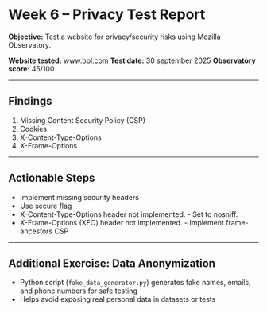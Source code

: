 # Week 6 – Privacy Test Report

**Objective:** Test a website for privacy/security risks using Mozilla Observatory.

**Website tested:** www.bol.com
**Test date:** 30 september 2025
**Observatory score:** 45/100

---

## Findings
1. Missing Content Security Policy (CSP)
2. Cookies
3. X-Content-Type-Options
4. X-Frame-Options

---

## Actionable Steps
- Implement missing security headers  
- Use secure flag
- X-Content-Type-Options header not implemented. - Set to nosniff.
- X-Frame-Options (XFO) header not implemented. - Implement frame-ancestors CSP

---

## Additional Exercise: Data Anonymization
- Python script (`fake_data_generator.py`) generates fake names, emails, and phone numbers for safe testing
- Helps avoid exposing real personal data in datasets or tests
